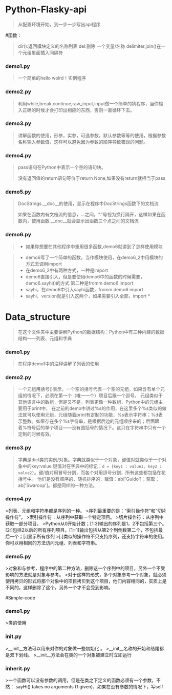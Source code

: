 # Python-Flasky-api

> 从配置环境开始，到一步一步写出api程序

#函数：

> dir():返回模块定义的名称列表
> del:删除 一个变量/名称
> delimiter.join()在一个元组里面插入间隔符

<h3>demo1.py</h3>

> 一个简单的hello wolrd！实例程序

<h3>demo2.py</h3>

> 利用while,break,continue,raw_input,input做一个简单的猜程序，当你输入正确的时候才会打印出相应的东西，否则一直循环下去。

<h3>demo3.py</h3>

> 讲解函数的使用，形参，实参，可选参数，默认参数等等的使用，根据参数名称输入参数值，这样可以避免因为参数的顺序导致错误的问题。

<h3>demo4.py</h3>

> <p>pass语句在Python中表示一个空的语句块。</p> 
> <p>没有返回值的return语句等价于return None,如果没有return就相当于pass</p>

<h3>demo5.py</h3>

> <p>DocStrings.__doc__的使用，显示在程序中DocStrings函数下的文档流</p>
> <p>如果在函数内有文档流的信息，...之间，“.”号视为换行隔开，这样如果在函数内，使用函数.__doc__就会显示出函数三个点之间的文档流</p>

<h3>demo6.py</h3>

>  - 如果你想要在其他程序中重用很多函数,demo6就讲到了怎样使用模块

>  - demo6写了一个简单的函数，当作模块使用，在demo6_2中用模块的方式去调用import
>  - 在demo6_2中有两种方式，一种是import
>  - demo6直接引入，但是要使用demo6中的函数的时候需要，demo6.sayhi()的方式 第二种是fromm demo6 import
>  - sayhi，在demo6中引入sayhi函数，fromm demo6 import
>  - sayhi，version就是引入这两个，如果需要引入全部，import *

# Data_structure

> 在这个文件夹中主要讲解Python的数据结构：Python中有三种内建的数据结构——列表、元组和字典

<h3>demo1.py</h3>

> 在程序demo1中的注释讲解了列表的使用

<h3>demo2.py</h3>

> 一个元组用括号()表示，一个空的括号代表一个空的元组，如果含有单个元组的情况下，必须在第一个（唯一一个）项目后跟一个逗号。
> 元组类似于其他语言中的数组，但是又不是，列表更像一种数组，Python中的元组主要用于print中，
> 在之前的demo中讲过%s的作用，在这里多个%s类似的做法就可以使用元组，元组随着print有定制的功能，%s表示字符串；%d表示整数。如果存在多个%s字符串，是根据后边的元组顺序来的；后面跟着%符号后的单个项目——没有圆括号的情况下。这只在字符串中只有一个定制的时候有效。

<h3>demo3.py</h3>

> 字典是dict类的实例/对象。字典就类似于一个对象，键值对就类似于一个对象中的key:value 键值对在字典中的标记：`d = {key1 : value1, key2 : value2}`。键/值对用冒号分割，而各个对用逗号分割，所有这些都包括在花括号中。
> 他们是没有顺序的，随机排序的，赋值：ab['Guido']；获取：ab['Swaroop']。都是同样的一种方法。

<h3>demo4.py</h3>
>列表、元组和字符串都是序列的一种。
>序列最重要的是：“索引操作符”和“切片操作符”。
>索引操作符：从序列中获取一个特定项目。
>切片操作符：从序列中获取一部分项目。
>Python从0开始计数；[1:3]输出的序列是1，2不包括第三个。[2:]包括2以后的所有序列项目。[1:-1]输出包括从第2个到倒数第二个，不包括最后一个；[:]显示所有序列
>[:]类似的操作符不只支持序列，还支持字符串的使用。你可以用相同的方法访问元组、列表和字符串。
<h3>demo5.py</h3>
>对象和与参考，程序中的第二种方法，删除这一个序列中的项目，另外一个不受影响的方法就是对象与参考。
>对于这样的形式，多个对象参考一个对象，就必须使用拷贝的形式将那个对象中的项目拷贝到这个项目，他们内容相同的，实质上是不同的，这样删除了这个，另外一个才不会受到影响。


#Simple-code

<h3>demo1.py</h3>
>类的使用

<h3>init.py</h3>
>__init__方法可以用来对你的对象做一些初始化 。
>__init__名称的开始和结尾都是双下划线。
>__init__方法会在类的一个对象被建立时立即运行

<h3>inherit.py</h3>
>一个函数可以没有参数的调用，但是在类之下定义的函数必须有一个参数，不然： sayHi() takes no arguments (1 given)，如果在没有参数的情况下，写self